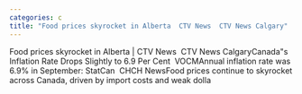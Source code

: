 ```yaml
---
categories: c
title: "Food prices skyrocket in Alberta  CTV News  CTV News Calgary"
---
```

Food prices skyrocket in Alberta | CTV News&nbsp;&nbsp;CTV News CalgaryCanada"s Inflation Rate Drops Slightly to 6.9 Per Cent&nbsp;&nbsp;VOCMAnnual inflation rate was 6.9% in September: StatCan&nbsp;&nbsp;CHCH NewsFood prices continue to skyrocket across Canada, driven by import costs and weak dolla